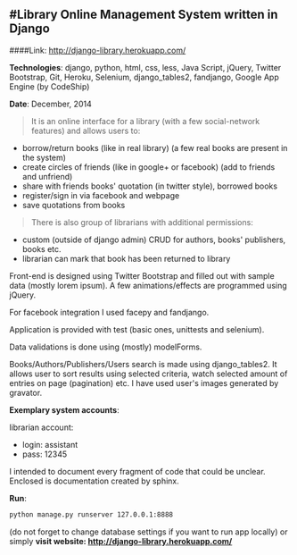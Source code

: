 #Library Online Management System written in Django
---

####Link: http://django-library.herokuapp.com/

**Technologies**: django, python, html, css, less, Java Script, jQuery, Twitter Bootstrap, Git, Heroku, Selenium,
django_tables2, fandjango, Google App Engine (by CodeShip)

**Date**: December, 2014

>It is an online interface for a library (with a few social-network features) and allows users to:
- borrow/return books (like in real library) (a few real books are present in the system)
- create circles of friends (like in google+ or facebook) (add to friends and unfriend)
- share with friends books' quotation (in twitter style), borrowed books
- register/sign in via facebook and webpage
- save quotations from books

>There is also group of librarians with additional permissions:
- custom (outside of django admin) CRUD for authors, books' publishers, books etc.
- librarian can mark that book has been returned to library

Front-end is designed using Twitter Bootstrap and filled out with
sample data (mostly lorem ipsum). A few animations/effects are programmed using jQuery.

For facebook integration I used facepy and fandjango.

Application is provided with test (basic ones, unittests and selenium).

Data validations is done using (mostly) modelForms. 

Books/Authors/Publishers/Users search is made using django_tables2. It allows user to sort results
using selected criteria, watch selected amount of entries on page (pagination) etc. I have used user's images 
generated by gravator. 

**Exemplary system accounts**:

librarian account:
- login: assistant
- pass: 12345

I intended to document every fragment of code that could be unclear. Enclosed is documentation
created by sphinx.

**Run**: 
```sh 
python manage.py runserver 127.0.0.1:8888
```

(do not forget to change database settings if you want to run app locally) or simply **visit website: 
http://django-library.herokuapp.com/**

